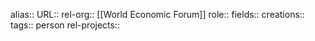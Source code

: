 alias::
URL::
rel-org:: [[World Economic Forum]] 
role::
fields::
creations:: 
tags:: person
rel-projects::


